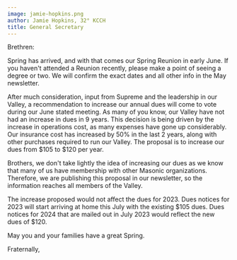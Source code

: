 ```yaml
---
image: jamie-hopkins.png
author: Jamie Hopkins, 32° KCCH
title: General Secretary
---
```


Brethren:


Spring has arrived, and with that comes our Spring Reunion in early June. If you haven't attended a Reunion recently, please make a point of seeing a degree or two. We will confirm the exact dates and all other info in the May newsletter.

After much consideration, input from Supreme and the leadership in our Valley, a recommendation to increase our annual dues will come to vote during our June stated meeting. As many of you know, our Valley have not had an increase in dues in 9 years. This decision is being driven by the increase in operations cost, as many expenses have gone up considerably. 
Our insurance cost has increased by 50% in the last 2 years, along with other purchases required to run our Valley. The proposal is to increase our dues from $105 to $120 per year.

Brothers, we don't take lightly the idea of increasing our dues as we know that many of us have membership with other Masonic organizations. 
Therefore, we are publishing this proposal in our newsletter, so the information reaches all members of the Valley.

The increase proposed would not affect the dues for 2023. Dues notices for 2023 will start arriving at home this July with the existing $105 dues. Dues notices for 2024 that are mailed out in July 2023 would reflect the new dues of $120.

May you and your families have a great Spring.

Fraternally,
